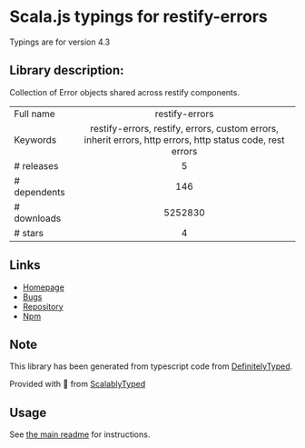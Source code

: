 
# Scala.js typings for restify-errors

Typings are for version 4.3

## Library description:
Collection of Error objects shared across restify components.

|                    |                 |
| ------------------ | :-------------: |
| Full name          | restify-errors |
| Keywords           | restify-errors, restify, errors, custom errors, inherit errors, http errors, http status code, rest errors |
| # releases         | 5 |
| # dependents       | 146 |
| # downloads        | 5252830 |
| # stars            | 4 |

## Links
- [Homepage](http://www.restify.com)
- [Bugs](https://github.com/restify/errors/issues)
- [Repository](https://github.com/restify/errors)
- [Npm](https://www.npmjs.com/package/restify-errors)
    


## Note
This library has been generated from typescript code from [DefinitelyTyped](https://definitelytyped.org).

Provided with :purple_heart: from [ScalablyTyped](https://github.com/oyvindberg/ScalablyTyped)

## Usage
See [the main readme](../../readme.md) for instructions.


